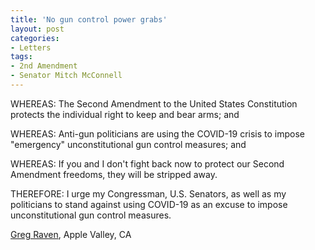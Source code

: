 ```yaml
---
title: 'No gun control power grabs'
layout: post
categories:
- Letters
tags:
- 2nd Amendment
- Senator Mitch McConnell
---
```


WHEREAS: The Second Amendment to the United States Constitution protects the individual right to keep and bear arms; and

WHEREAS: Anti-gun politicians are using the COVID-19 crisis to impose "emergency" unconstitutional gun control measures; and

WHEREAS: If you and I don't fight back now to protect our Second Amendment freedoms, they will be stripped away.

THEREFORE: I urge my Congressman, U.S. Senators, as well as my politicians to stand against using COVID-19 as an excuse to impose unconstitutional gun control measures.

[Greg Raven](https://www.gregraven.org/), Apple Valley, CA